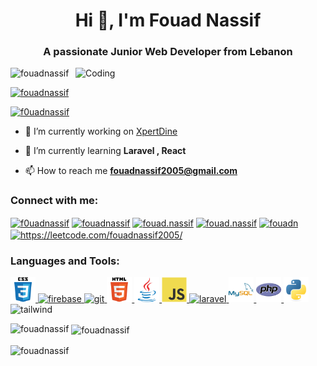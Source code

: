 <h1 align="center">Hi 👋, I'm Fouad Nassif</h1>
<h3 align="center">A passionate Junior Web Developer from Lebanon</h3>

<img align="right" alt="Coding" width="400" src="https://media1.giphy.com/media/RbDKaczqWovIugyJmW/giphy.gif">

<p align="left"> <img src="https://komarev.com/ghpvc/?username=fouadnassif&label=Profile%20views&color=0e75b6&style=flat" alt="fouadnassif" /> </p>

<p align="left"> <a href="https://github.com/ryo-ma/github-profile-trophy"><img src="https://github-profile-trophy.vercel.app/?username=fouadnassif" alt="fouadnassif" /></a> </p>

<p align="left"> <a href="https://twitter.com/f0uadnassif" target="blank"><img src="https://img.shields.io/twitter/follow/f0uadnassif?logo=twitter&style=for-the-badge" alt="f0uadnassif" /></a> </p>

- 🔭 I’m currently working on [XpertDine](https://github.com/XpertBotTeam/-XpertDine)

- 🌱 I’m currently learning **Laravel , React**

- 📫 How to reach me **fouadnassif2005@gmail.com**

<h3 align="left">Connect with me:</h3>
<p align="left">
<a href="https://twitter.com/f0uadnassif" target="blank"><img align="center" src="https://raw.githubusercontent.com/rahuldkjain/github-profile-readme-generator/master/src/images/icons/Social/twitter.svg" alt="f0uadnassif" height="30" width="40" /></a>
<a href="https://linkedin.com/in/fouadnassif" target="blank"><img align="center" src="https://raw.githubusercontent.com/rahuldkjain/github-profile-readme-generator/master/src/images/icons/Social/linked-in-alt.svg" alt="fouadnassif" height="30" width="40" /></a>
<a href="https://fb.com/fouad.nassif" target="blank"><img align="center" src="https://raw.githubusercontent.com/rahuldkjain/github-profile-readme-generator/master/src/images/icons/Social/facebook.svg" alt="fouad.nassif" height="30" width="40" /></a>
<a href="https://instagram.com/fouad.nassif" target="blank"><img align="center" src="https://raw.githubusercontent.com/rahuldkjain/github-profile-readme-generator/master/src/images/icons/Social/instagram.svg" alt="fouad.nassif" height="30" width="40" /></a>
<a href="https://www.codechef.com/users/fouadn" target="blank"><img align="center" src="https://cdn.jsdelivr.net/npm/simple-icons@3.1.0/icons/codechef.svg" alt="fouadn" height="30" width="40" /></a>
<a href="https://leetcode.com/fouadnassif2005/" target="blank"><img align="center" src="https://raw.githubusercontent.com/rahuldkjain/github-profile-readme-generator/master/src/images/icons/Social/leet-code.svg" alt="https://leetcode.com/fouadnassif2005/" height="30" width="40" /></a>
</p>

<h3 align="left">Languages and Tools:</h3>
<p align="left"> <a href="https://www.w3schools.com/css/" target="_blank" rel="noreferrer"> <img src="https://raw.githubusercontent.com/devicons/devicon/master/icons/css3/css3-original-wordmark.svg" alt="css3" width="40" height="40"/> </a> <a href="https://firebase.google.com/" target="_blank" rel="noreferrer"> <img src="https://www.vectorlogo.zone/logos/firebase/firebase-icon.svg" alt="firebase" width="40" height="40"/> </a> <a href="https://git-scm.com/" target="_blank" rel="noreferrer"> <img src="https://www.vectorlogo.zone/logos/git-scm/git-scm-icon.svg" alt="git" width="40" height="40"/> </a> <a href="https://www.w3.org/html/" target="_blank" rel="noreferrer"> <img src="https://raw.githubusercontent.com/devicons/devicon/master/icons/html5/html5-original-wordmark.svg" alt="html5" width="40" height="40"/> </a> <a href="https://www.java.com" target="_blank" rel="noreferrer"> <img src="https://raw.githubusercontent.com/devicons/devicon/master/icons/java/java-original.svg" alt="java" width="40" height="40"/> </a> <a href="https://developer.mozilla.org/en-US/docs/Web/JavaScript" target="_blank" rel="noreferrer"> <img src="https://raw.githubusercontent.com/devicons/devicon/master/icons/javascript/javascript-original.svg" alt="javascript" width="40" height="40"/> </a> <a href="https://laravel.com/" target="_blank" rel="noreferrer"> <img src="https://logospng.org/download/laravel/logo-laravel-icon-512.png" alt="laravel" width="40" height="40"/> </a> <a href="https://www.mysql.com/" target="_blank" rel="noreferrer"> <img src="https://raw.githubusercontent.com/devicons/devicon/master/icons/mysql/mysql-original-wordmark.svg" alt="mysql" width="40" height="40"/> </a> <a href="https://www.php.net" target="_blank" rel="noreferrer"> <img src="https://raw.githubusercontent.com/devicons/devicon/master/icons/php/php-original.svg" alt="php" width="40" height="40"/> </a> <a href="https://www.python.org" target="_blank" rel="noreferrer"> <img src="https://raw.githubusercontent.com/devicons/devicon/master/icons/python/python-original.svg" alt="python" width="40" height="40"/> </a> <img src="https://www.vectorlogo.zone/logos/tailwindcss/tailwindcss-icon.svg" alt="tailwind" width="40" height="40"/> </a>  </p>

<p><img align="left" src="https://github-readme-stats.vercel.app/api/top-langs?username=fouadnassif&show_icons=true&locale=en&layout=compact" alt="fouadnassif" /></p>

<p>&nbsp;<img align="center" src="https://github-readme-stats.vercel.app/api?username=fouadnassif&show_icons=true&locale=en" alt="fouadnassif" /></p>

<p><img align="center" src="https://github-readme-streak-stats.herokuapp.com/?user=fouadnassif&" alt="fouadnassif" /></p>
